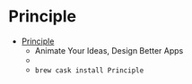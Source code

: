 # Principle
- [Principle](https://principleformac.com/)
  -  Animate Your Ideas, Design Better Apps
  - 
  - `brew cask install Principle`
